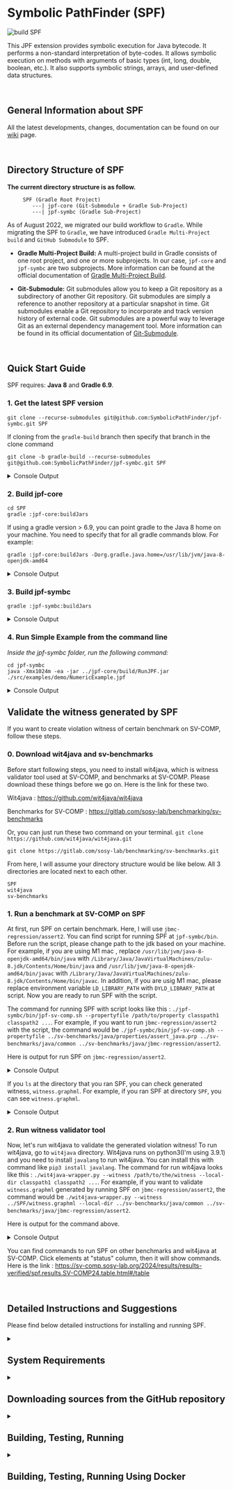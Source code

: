 # Symbolic PathFinder (SPF)
![build SPF](https://github.com/gaurangkudale/SPF/actions/workflows/main.yml/badge.svg)

This JPF extension provides symbolic execution for Java bytecode. It performs a non-standard interpretation of byte-codes. It allows symbolic execution on methods with arguments of basic types (int, long, double, boolean, etc.). It also supports symbolic strings, arrays, and user-defined data structures.

<br>

## General Information about SPF
All the latest developments, changes, documentation can be found on our
[wiki](https://github.com/SymbolicPathFinder/jpf-symbc/wiki) page.

<br>

## Directory Structure of SPF
**The current directory structure is as follow.**

```{bash}
     SPF (Gradle Root Project)
        ---| jpf-core (Git-Submodule + Gradle Sub-Project)
        ---| jpf-symbc (Gradle Sub-Project)
```

As of August 2022, we migrated our build workflow to `Gradle`. While migrating the SPF to `Gradle`, we have introduced `Gradle Multi-Project build` and `GitHub Submodule` to SPF.

* **Gradle Multi-Project Build:** A multi-project build in Gradle consists of one root project, and one or more subprojects. In our case, `jpf-core` and `jpf-symbc` are two subprojects. More information can be found at the official documentation of [Gradle Multi-Project Build](https://docs.gradle.org/current/userguide/multi_project_builds.html).
 
* **Git-Submodule:** Git submodules allow you to keep a Git repository as a subdirectory of another Git repository. Git submodules are simply a reference to another repository at a particular snapshot in time. Git submodules enable a Git repository  to incorporate and track version history of external code. Git submodules are a powerful way to leverage Git as an external dependency management tool. More information can be found in its official documentation of [Git-Submodule](https://git-scm.com/docs/git-submodule).
 
<br>

## Quick Start Guide

SPF requires: **Java 8** and **Gradle 6.9**.

### 1. Get the latest SPF version
```{bash}
git clone --recurse-submodules git@github.com:SymbolicPathFinder/jpf-symbc.git SPF
```

If cloning from the `gradle-build` branch then specify that branch in the clone command
```{bash}
git clone -b gradle-build --recurse-submodules git@github.com:SymbolicPathFinder/jpf-symbc.git SPF
```

<details>
<summary>Console Output</summary>

```
yannic@Yannics-MacBook-Pro Desktop % git clone --recurse-submodules git@github.com:SymbolicPathFinder/jpf-symbc.git
Cloning into 'SPF'...
remote: Enumerating objects: 2438, done.
remote: Counting objects: 100% (611/611), done.
remote: Compressing objects: 100% (217/217), done.
remote: Total 2438 (delta 320), reused 585 (delta 306), pack-reused 1827
Receiving objects: 100% (2438/2438), 67.00 MiB | 2.89 MiB/s, done.
Resolving deltas: 100% (1257/1257), done.
Updating files: 100% (1042/1042), done.
Submodule 'jpf-core' (https://github.com/javapathfinder/jpf-core) registered for path 'jpf-core'
Cloning into '/Users/yannic/Desktop/SPF/jpf-core'...
remote: Enumerating objects: 3892, done.
remote: Counting objects: 100% (357/357), done.
remote: Compressing objects: 100% (208/208), done.
remote: Total 3892 (delta 114), reused 260 (delta 68), pack-reused 3535
Receiving objects: 100% (3892/3892), 2.27 MiB | 2.54 MiB/s, done.
Resolving deltas: 100% (1874/1874), done.
Submodule path 'jpf-core': checked out '45a4450cd0bd1193df5419f7c9d9b89807d00db6'
```
</details>

### 2. Build jpf-core
```{bash}
cd SPF
gradle :jpf-core:buildJars
```
If using a gradle version > 6.9, you can point gradle to the Java 8 home on your machine. You need to specify that for all gradle commands blow. For example:

```{bash}
gradle :jpf-core:buildJars -Dorg.gradle.java.home=/usr/lib/jvm/java-8-openjdk-amd64
```
<details>
<summary>Console Output</summary>

```{bash}
yannic@Yannics-MacBook-Pro SPF % gradle :jpf-core:buildJars
jpf-core
jpf-symbc

> Task :jpf-core:compileJava
/Users/yannic/Desktop/SPF/jpf-core/src/main/gov/nasa/jpf/vm/HashedAllocationContext.java:21: warning: sun.misc.SharedSecrets is internal proprietary API and may be removed in a future release
import sun.misc.SharedSecrets;
               ^
/Users/yannic/Desktop/SPF/jpf-core/src/main/gov/nasa/jpf/vm/HashedAllocationContext.java:22: warning: sun.misc.JavaLangAccess is internal proprietary API and may be removed in a future release
import sun.misc.JavaLangAccess;
               ^
/Users/yannic/Desktop/SPF/jpf-core/src/main/gov/nasa/jpf/vm/HashedAllocationContext.java:85: warning: sun.misc.JavaLangAccess is internal proprietary API and may be removed in a future release
   static final JavaLangAccess JLA = SharedSecrets.getJavaLangAccess();
                ^
/Users/yannic/Desktop/SPF/jpf-core/src/main/gov/nasa/jpf/vm/HashedAllocationContext.java:85: warning: sun.misc.SharedSecrets is internal proprietary API and may be removed in a future release
   static final JavaLangAccess JLA = SharedSecrets.getJavaLangAccess();
                                     ^
Note: /Users/yannic/Desktop/SPF/jpf-core/src/main/gov/nasa/jpf/vm/choice/PermutationCG.java uses or overrides a deprecated API.
Note: Recompile with -Xlint:deprecation for details.
Note: Some input files use unchecked or unsafe operations.
Note: Recompile with -Xlint:unchecked for details.
4 warnings

> Task :jpf-core:compileClassesJava
/Users/yannic/Desktop/SPF/jpf-core/src/classes/java/lang/ClassLoader.java:29: warning: sun.misc.CompoundEnumeration is internal proprietary API and may be removed in a future release
import sun.misc.CompoundEnumeration;
               ^
/Users/yannic/Desktop/SPF/jpf-core/src/classes/java/lang/ClassLoader.java:114: warning: sun.misc.CompoundEnumeration is internal proprietary API and may be removed in a future release
    return new CompoundEnumeration<URL>(resEnum);
               ^
/Users/yannic/Desktop/SPF/jpf-core/src/classes/sun/misc/JavaNetAccess.java:32: warning: sun.misc.URLClassPath is internal proprietary API and may be removed in a future release
    URLClassPath getURLClassPath (URLClassLoader ucl);
    ^
/Users/yannic/Desktop/SPF/jpf-core/src/classes/sun/misc/SharedSecrets.java:52: warning: sun.misc.JavaUtilJarAccess is internal proprietary API and may be removed in a future release
  private static JavaUtilJarAccess javaUtilJarAccess;
                 ^
/Users/yannic/Desktop/SPF/jpf-core/src/classes/sun/misc/SharedSecrets.java:60: warning: sun.misc.JavaOISAccess is internal proprietary API and may be removed in a future release
  private static JavaOISAccess javaOISAccess;
                 ^
/Users/yannic/Desktop/SPF/jpf-core/src/classes/sun/misc/SharedSecrets.java:61: warning: sun.misc.JavaObjectInputStreamAccess is internal proprietary API and may be removed in a future release
  private static JavaObjectInputStreamAccess javaObjectInputStreamAccess;
                 ^
/Users/yannic/Desktop/SPF/jpf-core/src/classes/sun/misc/SharedSecrets.java:82: warning: sun.misc.JavaUtilJarAccess is internal proprietary API and may be removed in a future release
  public static JavaUtilJarAccess javaUtilJarAccess() {
                ^
/Users/yannic/Desktop/SPF/jpf-core/src/classes/sun/misc/SharedSecrets.java:88: warning: sun.misc.JavaUtilJarAccess is internal proprietary API and may be removed in a future release
  public static void setJavaUtilJarAccess(JavaUtilJarAccess access) {
                                          ^
/Users/yannic/Desktop/SPF/jpf-core/src/classes/sun/misc/SharedSecrets.java:142: warning: sun.misc.JavaObjectInputStreamAccess is internal proprietary API and may be removed in a future release
  public static JavaObjectInputStreamAccess getJavaObjectInputStreamAccess() {
                ^
/Users/yannic/Desktop/SPF/jpf-core/src/classes/sun/misc/SharedSecrets.java:151: warning: sun.misc.JavaObjectInputStreamAccess is internal proprietary API and may be removed in a future release
  public static void setJavaObjectInputStreamAccess(JavaObjectInputStreamAccess access) {
                                                    ^
/Users/yannic/Desktop/SPF/jpf-core/src/classes/sun/misc/SharedSecrets.java:162: warning: sun.misc.JavaOISAccess is internal proprietary API and may be removed in a future release
  public static void setJavaOISAccess(JavaOISAccess access) {
                                      ^
/Users/yannic/Desktop/SPF/jpf-core/src/classes/sun/misc/SharedSecrets.java:166: warning: sun.misc.JavaOISAccess is internal proprietary API and may be removed in a future release
  public static JavaOISAccess getJavaOISAccess() {
                ^
/Users/yannic/Desktop/SPF/jpf-core/src/classes/sun/misc/SharedSecrets.java:175: warning: sun.misc.JavaObjectInputStreamReadString is internal proprietary API and may be removed in a future release
  public void setJavaObjectInputStreamReadString(sun.misc.JavaObjectInputStreamReadString ignored) {
                                                         ^
/Users/yannic/Desktop/SPF/jpf-core/src/classes/java/lang/System.java:64: warning: sun.misc.VM is internal proprietary API and may be removed in a future release
    sun.misc.VM.saveAndRemoveProperties(properties);
            ^
14 warnings

> Task :jpf-core:compilePeersJava
/Users/yannic/Desktop/SPF/jpf-core/src/peers/gov/nasa/jpf/vm/JPF_java_util_Random.java:32: warning: sun.misc.Unsafe is internal proprietary API and may be removed in a future release
import sun.misc.Unsafe;
               ^
/Users/yannic/Desktop/SPF/jpf-core/src/peers/gov/nasa/jpf/vm/JPF_java_util_Random.java:93: warning: sun.misc.Unsafe is internal proprietary API and may be removed in a future release
  private static Unsafe unsafe;
                 ^
/Users/yannic/Desktop/SPF/jpf-core/src/peers/gov/nasa/jpf/vm/JPF_java_util_Random.java:99: warning: sun.misc.Unsafe is internal proprietary API and may be removed in a future release
      Field singletonField = Unsafe.class.getDeclaredField("theUnsafe");
                             ^
/Users/yannic/Desktop/SPF/jpf-core/src/peers/gov/nasa/jpf/vm/JPF_java_util_Random.java:101: warning: sun.misc.Unsafe is internal proprietary API and may be removed in a future release
      unsafe = (Unsafe)singletonField.get(null);
                ^
4 warnings

> Task :jpf-core:compileTestJava
/Users/yannic/Desktop/SPF/jpf-core/src/tests/gov/nasa/jpf/test/vm/reflection/ReflectionTest.java:34: warning: sun.reflect.Reflection is internal proprietary API and may be removed in a future release
      Class<?> callerCls = sun.reflect.Reflection.getCallerClass(0); // that would be getCallerClass()
                                      ^
/Users/yannic/Desktop/SPF/jpf-core/src/tests/gov/nasa/jpf/test/vm/reflection/ReflectionTest.java:38: warning: sun.reflect.Reflection is internal proprietary API and may be removed in a future release
      callerCls = sun.reflect.Reflection.getCallerClass(1); // foo()
                             ^
/Users/yannic/Desktop/SPF/jpf-core/src/tests/gov/nasa/jpf/test/vm/reflection/ReflectionTest.java:42: warning: sun.reflect.Reflection is internal proprietary API and may be removed in a future release
      callerCls = sun.reflect.Reflection.getCallerClass(2); // bar()
                             ^
/Users/yannic/Desktop/SPF/jpf-core/src/tests/gov/nasa/jpf/test/vm/reflection/ReflectionTest.java:46: warning: sun.reflect.Reflection is internal proprietary API and may be removed in a future release
      callerCls = sun.reflect.Reflection.getCallerClass(3); // callIt()
                             ^
Note: /Users/yannic/Desktop/SPF/jpf-core/src/tests/gov/nasa/jpf/test/vm/reflection/ReflectionTest.java uses or overrides a deprecated API.
Note: Recompile with -Xlint:deprecation for details.
Note: Some input files use unchecked or unsafe operations.
Note: Recompile with -Xlint:unchecked for details.
4 warnings

Deprecated Gradle features were used in this build, making it incompatible with Gradle 7.0.
Use '--warning-mode all' to show the individual deprecation warnings.
See https://docs.gradle.org/6.9.2/userguide/command_line_interface.html#sec:command_line_warnings

BUILD SUCCESSFUL in 6s
15 actionable tasks: 15 executed
```
</details>

### 3. Build jpf-symbc
```{bash}
gradle :jpf-symbc:buildJars
```
<details>
<summary>Console Output</summary>

```
yannic@Yannics-MacBook-Pro SPF % gradle :jpf-symbc:buildJars
jpf-core
jpf-symbc

> Task :jpf-symbc:compileJava
Note: Some input files use unchecked or unsafe operations.
Note: Recompile with -Xlint:unchecked for details.

> Task :jpf-symbc:compileExamplesJava
Note: Some input files use unchecked or unsafe operations.
Note: Recompile with -Xlint:unchecked for details.

Deprecated Gradle features were used in this build, making it incompatible with Gradle 7.0.
Use '--warning-mode all' to show the individual deprecation warnings.
See https://docs.gradle.org/6.9.2/userguide/command_line_interface.html#sec:command_line_warnings

BUILD SUCCESSFUL in 7s
12 actionable tasks: 12 executed
```
</details>

### 4. Run Simple Example from the command line
*Inside the jpf-symbc folder, run the following command:*

```{bash}
cd jpf-symbc
java -Xmx1024m -ea -jar ../jpf-core/build/RunJPF.jar ./src/examples/demo/NumericExample.jpf
```

<details>
<summary>Console Output</summary>

```
yannic@Yannics-MacBook-Pro jpf-symbc % java -Xmx1024m -ea -jar ../jpf-core/build/RunJPF.jar ./src/examples/demo/NumericExample.jpf
symbolic.min_int=-2147483648
symbolic.min_long=-9223372036854775808
symbolic.min_short=-32768
symbolic.min_byte=-128
symbolic.min_char=0
symbolic.max_int=2147483647
symbolic.max_long=9223372036854775807
symbolic.max_short=32767
symbolic.max_byte=127
symbolic.max_char=65535
symbolic.min_double=4.9E-324
symbolic.max_double=1.7976931348623157E308
JavaPathfinder core system v8.0 (rev c25d564ee76089e11adaa171137b2d7a2905e943) - (C) 2005-2014 United States Government. All rights reserved.


====================================================== system under test
demo.NumericExample.main()

====================================================== search started: 26/11/22 12:28 PM
Property Violated: PC is constraint # = 1
((a_1_SYMINT[-2147483648] + b_2_SYMINT[-2147483646]) - CONST_2) == CONST_0
Property Violated: result is  "java.lang.ArithmeticException: div by 0..."
****************************

====================================================== error 1
gov.nasa.jpf.vm.NoUncaughtExceptionsProperty
java.lang.ArithmeticException: div by 0
	at demo.NumericExample.test(NumericExample.java:26)
	at demo.NumericExample.main(NumericExample.java:34)


====================================================== snapshot #1
thread java.lang.Thread:{id:0,name:main,status:RUNNING,priority:5,isDaemon:false,lockCount:0,suspendCount:0}
  call stack:
	at demo.NumericExample.test(NumericExample.java:26)
	at demo.NumericExample.main(NumericExample.java:34)


====================================================== Method Summaries
Inputs: a_1_SYMINT,b_2_SYMINT

demo.NumericExample.test(-2147483648,-2147483646)  --> "java.lang.ArithmeticException: div by 0..."

====================================================== Method Summaries (HTML)
<h1>Test Cases Generated by Symbolic JavaPath Finder for demo.NumericExample.test (Path Coverage) </h1>
<table border=1>
<tr><td>a_1_SYMINT</td><td>b_2_SYMINT</td><td>RETURN</td></tr>
<tr><td>-2147483648</td><td>-2147483646</td><td>"java.lang.ArithmeticException: div by 0..."</td></tr>
</table>

====================================================== results
error #1: gov.nasa.jpf.vm.NoUncaughtExceptionsProperty "java.lang.ArithmeticException: div by 0  at demo.N..."

====================================================== statistics
elapsed time:       00:00:00
states:             new=3,visited=0,backtracked=3,end=0
search:             maxDepth=2,constraints=0
choice generators:  thread=1 (signal=0,lock=1,sharedRef=0,threadApi=0,reschedule=0), data=1
heap:               new=466,released=4,maxLive=0,gcCycles=1
instructions:       6308
max memory:         245MB
loaded code:        classes=85,methods=1648

====================================================== search finished: 26/11/22 12:28 PM
```
</details>


## Validate the witness generated by SPF



If you want to create violation witness of certain benchmark on SV-COMP, follow these steps.

### 0. Download wit4java and sv-benchmarks

Before start following steps, you need to install wit4java, which is witness validator tool used at SV-COMP, and benchmarks at SV-COMP. Please download these things before we go on. Here is the link for these two.

Wit4java : https://github.com/wit4java/wit4java

Benchmarks for SV-COMP : https://gitlab.com/sosy-lab/benchmarking/sv-benchmarks

Or, you can just run these two command on your terminal.
`git clone https://github.com/wit4java/wit4java.git`

`git clone https://gitlab.com/sosy-lab/benchmarking/sv-benchmarks.git`

From here, I will assume your directory structure would be like below. All 3 directories are located next to each other.

```{bash}
SPF
wit4java
sv-benchmarks
```

### 1. Run a benchmark at SV-COMP on SPF

At first, run SPF on certain benchmark. Here, I will use `jbmc-regression/assert2`. You can find script for running SPF at `jpf-symbc/bin`. Before run the script, please change path to the jdk based on your machine. For example, if you are using M1 mac , replace `/usr/lib/jvm/java-8-openjdk-amd64/bin/java` with `/Library/Java/JavaVirtualMachines/zulu-8.jdk/Contents/Home/bin/java` and `/usr/lib/jvm/java-8-openjdk-amd64/bin/javac` with `/Library/Java/JavaVirtualMachines/zulu-8.jdk/Contents/Home/bin/javac`. In addition, if you are usig M1 mac, please replace environment variable `LD_LIBRARY_PATH` with `DYLD_LIBRARY_PATH` at script. Now you are ready to run SPF with the script. 


The command for running SPF with script looks like this : `./jpf-symbc/bin/jpf-sv-comp.sh --propertyfile /path/to/property classpath1 classpath2 ...`. For example, if you want to run `jbmc-regression/assert2` with the script, the command would be `./jpf-symbc/bin/jpf-sv-comp.sh --propertyfile ../sv-benchmarks/java/properties/assert_java.prp ../sv-benchmarks/java/common ../sv-benchmarks/java/jbmc-regression/assert2`.

Here is output for run SPF on `jbmc-regression/assert2`.

<details>
<summary>Console Output</summary>

```
symbolic.min_int=-2147483648
symbolic.min_long=-9223372036854775808
symbolic.min_short=-32768
symbolic.min_byte=-128
symbolic.min_char=0
symbolic.max_int=2147483647
symbolic.max_long=9223372036854775807
symbolic.max_short=32767
symbolic.max_byte=127
symbolic.max_char=65535
symbolic.min_double=4.9E-324
symbolic.max_double=1.7976931348623157E308
JavaPathfinder core system v8.0 (rev 376c2cd72dcd6400b081e8526e38a97859295719) - (C) 2005-2014 United States Government. All rights reserved.


====================================================== system under test
Main.main()

====================================================== search started: 24. 9. 7 오전 12:51
Property Violated: PC is constraint # = 2
int0[1000] <= CONST_1000 &&
int0[1000] >= CONST_1000
Property Violated: result is  "java.lang.AssertionError: i is greater 1000..."
****************************

====================================================== error 1
gov.nasa.jpf.vm.NoUncaughtExceptionsProperty
java.lang.AssertionError: i is greater 1000
	at Main.main(Main.java:23)


====================================================== snapshot #1
thread java.lang.Thread:{id:0,name:main,status:RUNNING,priority:5,isDaemon:false,lockCount:0,suspendCount:0}
  call stack:
	at Main.main(Main.java:23)


====================================================== Method Summaries
Inputs:

()  --> "java.lang.AssertionError: i is greater 1000..."

====================================================== Method Summaries (HTML)
<h1>Test Cases Generated by Symbolic JavaPath Finder for  (Path Coverage) </h1>
<table border=1>
<tr><td>RETURN</td></tr>
<tr><td>"java.lang.AssertionError: i is greater 1000..."</td></tr>
</table>

====================================================== results
error #1: gov.nasa.jpf.vm.NoUncaughtExceptionsProperty "java.lang.AssertionError: i is greater 1000  at Ma..."

====================================================== statistics
elapsed time:       00:00:00
states:             new=3,visited=0,backtracked=0,end=0
search:             maxDepth=3,constraints=0
choice generators:  thread=1 (signal=0,lock=1,sharedRef=0,threadApi=0,reschedule=0), data=2
heap:               new=484,released=8,maxLive=0,gcCycles=1
instructions:       6414
max memory:         245MB
loaded code:        classes=89,methods=1869

====================================================== search finished: 24. 9. 7 오전 12:51
UNSAFE
```
</details>

If you `ls` at the directory that you ran SPF, you can check generated witness, `witness.graphml`. For example, if you ran SPF at directory `SPF`, you can see `witness.graphml`.

<details>
<summary>Console Output</summary>

```
(base) ➜  SPF git:(sv-comp) ✗ ls
README.md        build.properties gradlew          jpf-core         jpf-symbc        site.properties
build.gradle     gradle           gradlew.bat      jpf-sv-comp.sh   settings.gradle  witness.graphml
```
</details>


### 2. Run witness validator tool


Now, let's run wit4java to validate the generated violation witness! To run wit4java, go to `wit4java` directory. Wit4java runs on python3(I'm using 3.9.1) and you need to install `javalang` to run wit4java. You can install this with command like `pip3 install javalang`. The command for run wit4java looks like this : `./wit4java-wrapper.py --witness /path/to/the/witness --local-dir classpath1 classpath2 ...`. For example, if you want to validate `witness.graphml` generated by running SPF on `jbmc-regression/assert2`, the command would be `./wit4java-wrapper.py --witness ../SPF/witness.graphml --local-dir ../sv-benchmarks/java/common ../sv-benchmarks/java/jbmc-regression/assert2`.

Here is output for the command above.

<details>
<summary>Console Output</summary>

```
./bin/wit4java --local-dir ../sv-benchmarks/java/jbmc-regression/assert2 --packages ../sv-benchmarks/java/common --witness ../SPF/witness.graphml
wit4java version: 3.0
witness:  ../SPF/witness.graphml
wit4java: Witness Correct
```
</details>

You can find commands to run SPF on other benchmarks and wit4java at SV-COMP. Click elements at "status" column, then it will show commands. Here is the link : https://sv-comp.sosy-lab.org/2024/results/results-verified/spf.results.SV-COMP24.table.html#/table

<!-- ### 6. Use SPF inside Eclipse
TODO -->

<br>

## Detailed Instructions and Suggestions
 
Please find below detailed instructions for installing and running SPF.
 
<details>
<summary><h2>System Requirements</h2></summary>
SPF is a pure Java Application and the minimal version is Java SE 8. We generally advise using the latest stable Java version 8 that is available for your platform.
You can determine your Java version by executing the following statement in the command line.

~~~~~~~~ {.bash}
> java -version
openjdk version "1.8.0_312"
OpenJDK Runtime Environment (Temurin)(build 1.8.0_312-b07)
OpenJDK 64-Bit Server VM (Temurin)(build 25.312-b07, mixed mode)
...
~~~~~~~~

### Java specifics for Windows
Make sure you have the JDK installed, otherwise there is no javac compiler available.
In order to build JPF from a Windows Command Prompt, you have to set the `JAVA_HOME` environment variable. 

### Java specifics for macOS
To switch to Java 8 on macOS, we recommend the following blog post: [https://medium.com/@devkosal/switching-java-jdk-versions-on-macos-80bc868e686a](https://medium.com/@devkosal/switching-java-jdk-versions-on-macos-80bc868e686a).

### Gradle (Build Automation Tool)

Make sure that you use [Gradle version 6.9](https://gradle.org/next-steps/?version=6.9&format=bin)! If you want to build the SPF source repositories, you need to install the Gradle. Please follow the [step by step installation guide for Gradle](https://docs.gradle.org/6.9/userguide/installation.html).

You can check your Gradle version by executing the following command in the command line:

```{bash}
> gradle -version
------------------------------------------------------------
Gradle 6.9.2
------------------------------------------------------------

Build time:   2021-12-21 20:18:38 UTC
Revision:     5d94aa68c0fdbe443838bb977080e3b9f273e889

Kotlin:       1.4.20
Groovy:       2.5.12
Ant:          Apache Ant(TM) version 1.10.9 compiled on September 27 2020
JVM:          1.8.0_312 (Temurin 25.312-b07)
OS:           Mac OS X 10.16 x86_64
```

If you are new to Gradle, check the [official website](https://docs.gradle.org/6.9/userguide/userguide.html) to learn the basics.
Note that all major IDEs (e.g., Netbeans, Eclipse, IntelliJ) come with Gradle support by default.
</details>

<details>
<summary><h2>Downloading sources from the GitHub repository</h2></summary>

SPF sources are kept in its main repository [https://github.com/SymbolicPathFinder/jpf-symbc](https://github.com/SymbolicPathFinder/jpf-symbc) within the [Symbolic PathFinder](https://github.com/SymbolicPathFinder) organization. There are two stable branches in our repository:

1. `ant-build`: It provides Java 8 support using the [Ant Build system](https://ant.apache.org).
2. `master`: Contains the latest stable version of our repository. In this version of SPF, we have introduced jpf-core as a git-submodule.

If you want to keep using Ant, consider using the `ant-build` branch. The branch `master` uses Gradle. To check out the SPF, it is recommended to fork the repository. Contributions are welcome, and we invite you to explore our [Java Pathfinder Google Group](https://groups.google.com/g/java-pathfinder). We also encourage you to check the following GitHub guides to familiarize yourself with the GitHub development workflow:

1. [Fork a Repo](https://help.github.com/articles/fork-a-repo/)
2. [About Pull Requests](https://help.github.com/articles/about-pull-requests/)

The following command shows you how to clone the repoistory along with the expected output:

```{bash}
git clone --recurse-submodules git@github.com:SymbolicPathFinder/jpf-symbc.git
```
<details>
<summary>Console Output</summary>

```
yannic@Yannics-MacBook-Pro Desktop % git clone --recurse-submodules git@github.com:SymbolicPathFinder/jpf-symbc.git
Cloning into 'SPF'...
remote: Enumerating objects: 2438, done.
remote: Counting objects: 100% (611/611), done.
remote: Compressing objects: 100% (217/217), done.
remote: Total 2438 (delta 320), reused 585 (delta 306), pack-reused 1827
Receiving objects: 100% (2438/2438), 67.00 MiB | 2.89 MiB/s, done.
Resolving deltas: 100% (1257/1257), done.
Updating files: 100% (1042/1042), done.
Submodule 'jpf-core' (https://github.com/javapathfinder/jpf-core) registered for path 'jpf-core'
Cloning into '/Users/yannic/Desktop/SPF/jpf-core'...
remote: Enumerating objects: 3892, done.
remote: Counting objects: 100% (357/357), done.
remote: Compressing objects: 100% (208/208), done.
remote: Total 3892 (delta 114), reused 260 (delta 68), pack-reused 3535
Receiving objects: 100% (3892/3892), 2.27 MiB | 2.54 MiB/s, done.
Resolving deltas: 100% (1874/1874), done.
Submodule path 'jpf-core': checked out '45a4450cd0bd1193df5419f7c9d9b89807d00db6'
```
</details>
</details>

<details>
<summary><h2>Building, Testing, Running</h2></summary>

### Building SPF using the Command Line

Requirements: **Java 8** and **Gradle 6.9**.

**Note:** 

* On Ubuntu, the `command apt-get install gradle` seems to install an older version of gradle (version 2.x) which is incompatible with the project and causes unzipping errors. Hence, it is recommended to visit the [Official Gradle installation guide](https://docs.gradle.org/6.9/userguide/installation.html) for installing the 6.9 version of gradle.

* Instead of using the `gradle` command, you may want to use the gradle wrapper `gradlew` instead. The SPF repository includes a Gradle wrapper that requires nothing except Java to execute. It ensures that all JPF developers and environments use the same builder to avoid any kind of configuration issue.

### Step 1: Build jpf-core

```{bash}
cd SPF
gradle :jpf-core:buildJars
```
<details>
<summary>Console Output</summary>

```{bash}
yannic@Yannics-MacBook-Pro SPF % gradle :jpf-core:buildJars
jpf-core
jpf-symbc

> Task :jpf-core:compileJava
/Users/yannic/Desktop/SPF/jpf-core/src/main/gov/nasa/jpf/vm/HashedAllocationContext.java:21: warning: sun.misc.SharedSecrets is internal proprietary API and may be removed in a future release
import sun.misc.SharedSecrets;
               ^
/Users/yannic/Desktop/SPF/jpf-core/src/main/gov/nasa/jpf/vm/HashedAllocationContext.java:22: warning: sun.misc.JavaLangAccess is internal proprietary API and may be removed in a future release
import sun.misc.JavaLangAccess;
               ^
/Users/yannic/Desktop/SPF/jpf-core/src/main/gov/nasa/jpf/vm/HashedAllocationContext.java:85: warning: sun.misc.JavaLangAccess is internal proprietary API and may be removed in a future release
   static final JavaLangAccess JLA = SharedSecrets.getJavaLangAccess();
                ^
/Users/yannic/Desktop/SPF/jpf-core/src/main/gov/nasa/jpf/vm/HashedAllocationContext.java:85: warning: sun.misc.SharedSecrets is internal proprietary API and may be removed in a future release
   static final JavaLangAccess JLA = SharedSecrets.getJavaLangAccess();
                                     ^
Note: /Users/yannic/Desktop/SPF/jpf-core/src/main/gov/nasa/jpf/vm/choice/PermutationCG.java uses or overrides a deprecated API.
Note: Recompile with -Xlint:deprecation for details.
Note: Some input files use unchecked or unsafe operations.
Note: Recompile with -Xlint:unchecked for details.
4 warnings

> Task :jpf-core:compileClassesJava
/Users/yannic/Desktop/SPF/jpf-core/src/classes/java/lang/ClassLoader.java:29: warning: sun.misc.CompoundEnumeration is internal proprietary API and may be removed in a future release
import sun.misc.CompoundEnumeration;
               ^
/Users/yannic/Desktop/SPF/jpf-core/src/classes/java/lang/ClassLoader.java:114: warning: sun.misc.CompoundEnumeration is internal proprietary API and may be removed in a future release
    return new CompoundEnumeration<URL>(resEnum);
               ^
/Users/yannic/Desktop/SPF/jpf-core/src/classes/sun/misc/JavaNetAccess.java:32: warning: sun.misc.URLClassPath is internal proprietary API and may be removed in a future release
    URLClassPath getURLClassPath (URLClassLoader ucl);
    ^
/Users/yannic/Desktop/SPF/jpf-core/src/classes/sun/misc/SharedSecrets.java:52: warning: sun.misc.JavaUtilJarAccess is internal proprietary API and may be removed in a future release
  private static JavaUtilJarAccess javaUtilJarAccess;
                 ^
/Users/yannic/Desktop/SPF/jpf-core/src/classes/sun/misc/SharedSecrets.java:60: warning: sun.misc.JavaOISAccess is internal proprietary API and may be removed in a future release
  private static JavaOISAccess javaOISAccess;
                 ^
/Users/yannic/Desktop/SPF/jpf-core/src/classes/sun/misc/SharedSecrets.java:61: warning: sun.misc.JavaObjectInputStreamAccess is internal proprietary API and may be removed in a future release
  private static JavaObjectInputStreamAccess javaObjectInputStreamAccess;
                 ^
/Users/yannic/Desktop/SPF/jpf-core/src/classes/sun/misc/SharedSecrets.java:82: warning: sun.misc.JavaUtilJarAccess is internal proprietary API and may be removed in a future release
  public static JavaUtilJarAccess javaUtilJarAccess() {
                ^
/Users/yannic/Desktop/SPF/jpf-core/src/classes/sun/misc/SharedSecrets.java:88: warning: sun.misc.JavaUtilJarAccess is internal proprietary API and may be removed in a future release
  public static void setJavaUtilJarAccess(JavaUtilJarAccess access) {
                                          ^
/Users/yannic/Desktop/SPF/jpf-core/src/classes/sun/misc/SharedSecrets.java:142: warning: sun.misc.JavaObjectInputStreamAccess is internal proprietary API and may be removed in a future release
  public static JavaObjectInputStreamAccess getJavaObjectInputStreamAccess() {
                ^
/Users/yannic/Desktop/SPF/jpf-core/src/classes/sun/misc/SharedSecrets.java:151: warning: sun.misc.JavaObjectInputStreamAccess is internal proprietary API and may be removed in a future release
  public static void setJavaObjectInputStreamAccess(JavaObjectInputStreamAccess access) {
                                                    ^
/Users/yannic/Desktop/SPF/jpf-core/src/classes/sun/misc/SharedSecrets.java:162: warning: sun.misc.JavaOISAccess is internal proprietary API and may be removed in a future release
  public static void setJavaOISAccess(JavaOISAccess access) {
                                      ^
/Users/yannic/Desktop/SPF/jpf-core/src/classes/sun/misc/SharedSecrets.java:166: warning: sun.misc.JavaOISAccess is internal proprietary API and may be removed in a future release
  public static JavaOISAccess getJavaOISAccess() {
                ^
/Users/yannic/Desktop/SPF/jpf-core/src/classes/sun/misc/SharedSecrets.java:175: warning: sun.misc.JavaObjectInputStreamReadString is internal proprietary API and may be removed in a future release
  public void setJavaObjectInputStreamReadString(sun.misc.JavaObjectInputStreamReadString ignored) {
                                                         ^
/Users/yannic/Desktop/SPF/jpf-core/src/classes/java/lang/System.java:64: warning: sun.misc.VM is internal proprietary API and may be removed in a future release
    sun.misc.VM.saveAndRemoveProperties(properties);
            ^
14 warnings

> Task :jpf-core:compilePeersJava
/Users/yannic/Desktop/SPF/jpf-core/src/peers/gov/nasa/jpf/vm/JPF_java_util_Random.java:32: warning: sun.misc.Unsafe is internal proprietary API and may be removed in a future release
import sun.misc.Unsafe;
               ^
/Users/yannic/Desktop/SPF/jpf-core/src/peers/gov/nasa/jpf/vm/JPF_java_util_Random.java:93: warning: sun.misc.Unsafe is internal proprietary API and may be removed in a future release
  private static Unsafe unsafe;
                 ^
/Users/yannic/Desktop/SPF/jpf-core/src/peers/gov/nasa/jpf/vm/JPF_java_util_Random.java:99: warning: sun.misc.Unsafe is internal proprietary API and may be removed in a future release
      Field singletonField = Unsafe.class.getDeclaredField("theUnsafe");
                             ^
/Users/yannic/Desktop/SPF/jpf-core/src/peers/gov/nasa/jpf/vm/JPF_java_util_Random.java:101: warning: sun.misc.Unsafe is internal proprietary API and may be removed in a future release
      unsafe = (Unsafe)singletonField.get(null);
                ^
4 warnings

> Task :jpf-core:compileTestJava
/Users/yannic/Desktop/SPF/jpf-core/src/tests/gov/nasa/jpf/test/vm/reflection/ReflectionTest.java:34: warning: sun.reflect.Reflection is internal proprietary API and may be removed in a future release
      Class<?> callerCls = sun.reflect.Reflection.getCallerClass(0); // that would be getCallerClass()
                                      ^
/Users/yannic/Desktop/SPF/jpf-core/src/tests/gov/nasa/jpf/test/vm/reflection/ReflectionTest.java:38: warning: sun.reflect.Reflection is internal proprietary API and may be removed in a future release
      callerCls = sun.reflect.Reflection.getCallerClass(1); // foo()
                             ^
/Users/yannic/Desktop/SPF/jpf-core/src/tests/gov/nasa/jpf/test/vm/reflection/ReflectionTest.java:42: warning: sun.reflect.Reflection is internal proprietary API and may be removed in a future release
      callerCls = sun.reflect.Reflection.getCallerClass(2); // bar()
                             ^
/Users/yannic/Desktop/SPF/jpf-core/src/tests/gov/nasa/jpf/test/vm/reflection/ReflectionTest.java:46: warning: sun.reflect.Reflection is internal proprietary API and may be removed in a future release
      callerCls = sun.reflect.Reflection.getCallerClass(3); // callIt()
                             ^
Note: /Users/yannic/Desktop/SPF/jpf-core/src/tests/gov/nasa/jpf/test/vm/reflection/ReflectionTest.java uses or overrides a deprecated API.
Note: Recompile with -Xlint:deprecation for details.
Note: Some input files use unchecked or unsafe operations.
Note: Recompile with -Xlint:unchecked for details.
4 warnings

Deprecated Gradle features were used in this build, making it incompatible with Gradle 7.0.
Use '--warning-mode all' to show the individual deprecation warnings.
See https://docs.gradle.org/6.9.2/userguide/command_line_interface.html#sec:command_line_warnings

BUILD SUCCESSFUL in 6s
15 actionable tasks: 15 executed
```
</details>

### Step 2: Build jpf-symbc

```{bash}
gradle :jpf-symbc:buildJars
```
<details>
<summary>Console Output</summary>

```
yannic@Yannics-MacBook-Pro SPF % gradle :jpf-symbc:buildJars
jpf-core
jpf-symbc

> Task :jpf-symbc:compileJava
Note: Some input files use unchecked or unsafe operations.
Note: Recompile with -Xlint:unchecked for details.

> Task :jpf-symbc:compileExamplesJava
Note: Some input files use unchecked or unsafe operations.
Note: Recompile with -Xlint:unchecked for details.

Deprecated Gradle features were used in this build, making it incompatible with Gradle 7.0.
Use '--warning-mode all' to show the individual deprecation warnings.
See https://docs.gradle.org/6.9.2/userguide/command_line_interface.html#sec:command_line_warnings

BUILD SUCCESSFUL in 7s
12 actionable tasks: 12 executed
```
</details>


<!--
```{bash}
> cd SPF
> ./gradlew :jpf-core:buildJars
     jpf-core
     jpf-symbc

     Deprecated Gradle features were used in this build, making it incompatible with Gradle 7.0.
     Use '--warning-mode all' to show the individual deprecation warnings.
     See https://docs.gradle.org/6.9/userguide/command_line_interface.html#sec:command_line_warnings

     BUILD SUCCESSFUL in 2s
     15 actionable tasks: 2 executed, 13 up-to-date

> ./gradlew :jpf-symbc:buildJars
     jpf-core
     jpf-symbc

     > Task :jpf-symbc:compileJava
     Note: Some input files use unchecked or unsafe operations.
     Note: Recompile with -Xlint:unchecked for details.

     > Task :jpf-symbc:compileExamplesJava
     Note: Some input files use unchecked or unsafe operations.
     Note: Recompile with -Xlint:unchecked for details.

     Deprecated Gradle features were used in this build, making it incompatible with Gradle 7.0.
     Use '--warning-mode all' to show the individual deprecation warnings.
     See https://docs.gradle.org/6.9/userguide/command_line_interface.html#sec:command_line_warnings

     BUILD SUCCESSFUL in 20s
     12 actionable tasks: 12 executed   
```
-->

In the following, there is a summary of the main build tasks.
If you want to have some help about what other tasks are available, check the command `gradle tasks --all`.

```
SPF Build tasks
---------------
> gradle :jpf-symbc:buildJars - Generates all core JPF jar files.
> gradle :jpf-symbc:compile - Compiles all JPF core sources.

SPF Distribution tasks
----------------------
> gradle :jpf-symbc:dist - Builds binary distribution.
> gradle :jpf-symbc:srcDist - Builds the source distribution.

Verification tasks
------------------
> gradle :jpf-symbc:test - Runs core regression tests.
```

### Step 3: Run SPF Tests
```{bash}
gradle :jpf-symbc:test
```
<details>
<summary>Console Output</summary>

```{bash}
yannic@Yannics-MacBook-Pro SPF % gradle :jpf-symbc:test
jpf-core
jpf-symbc

> Task :jpf-symbc:test

gov.nasa.jpf.symbc.TestSymbolicJPF > testISUB_oneConcrete PASSED

gov.nasa.jpf.symbc.TestSymbolicJPF > testIADD_bothSymbolic PASSED

gov.nasa.jpf.symbc.TestSymbolicJPF > testISUB_bothSymbolic PASSED

gov.nasa.jpf.symbc.TestSymbolicJPF > testIADD_oneConcrete PASSED

gov.nasa.jpf.symbc.TestIntStatic1 > mainTest PASSED

gov.nasa.jpf.symbc.TestTermination > mainTest PASSED

gov.nasa.jpf.symbc.TestFCMPLConditions > mainTest PASSED

gov.nasa.jpf.symbc.TestFloatVirtual1 > mainTest PASSED

gov.nasa.jpf.symbc.TestBooleanSpecial1 > mainTest PASSED

gov.nasa.jpf.symbc.TestDCMPLConditions > mainTest PASSED

gov.nasa.jpf.symbc.TestBooleanVirtual1 > mainTest PASSED

gov.nasa.jpf.symbc.TestFloatSpecial1 > mainTest PASSED

gov.nasa.jpf.symbc.TestInvokeSTATICandVIRTUAL > mainTest PASSED

gov.nasa.jpf.symbc.TestLCMPConditions > mainTest PASSED

gov.nasa.jpf.symbc.TestIntSpecial1 > mainTest PASSED

gov.nasa.jpf.symbc.TestDoubleStatic1 > mainTest PASSED

gov.nasa.jpf.symbc.TestFloatStatic1 > mainTest PASSED

gov.nasa.jpf.symbc.TestIntVirtual1 > mainTest PASSED

gov.nasa.jpf.symbc.TestSymbc > testSymbcDriver PASSED

gov.nasa.jpf.symbc.TestMethodInvocation > mainTest PASSED

gov.nasa.jpf.symbc.TestDoubleSpecial1 > mainTest PASSED

gov.nasa.jpf.symbc.TestBooleanStatic1 > mainTest PASSED

gov.nasa.jpf.symbc.TestDoubleVirtual1 > mainTest PASSED

gov.nasa.jpf.symbc.TestSwitch > mainTest PASSED
Test Execution: SUCCESS
Summary: 24 tests, 24 passed, 0 failed, 0 skipped

Deprecated Gradle features were used in this build, making it incompatible with Gradle 7.0.
Use '--warning-mode all' to show the individual deprecation warnings.
See https://docs.gradle.org/6.9.2/userguide/command_line_interface.html#sec:command_line_warnings

BUILD SUCCESSFUL in 21s
13 actionable tasks: 6 executed, 7 up-to-date
```
</details>

### Step 4: Run Simple Example from the Command Line
*Inside the jpf-symbc folder, run the following command:*

```{bash}
cd jpf-symbc
java -Xmx1024m -ea -jar ../jpf-core/build/RunJPF.jar ./src/examples/demo/NumericExample.jpf
```

<details>
<summary>Console Output</summary>

```
yannic@Yannics-MacBook-Pro jpf-symbc % java -Xmx1024m -ea -jar ../jpf-core/build/RunJPF.jar ./src/examples/demo/NumericExample.jpf
symbolic.min_int=-2147483648
symbolic.min_long=-9223372036854775808
symbolic.min_short=-32768
symbolic.min_byte=-128
symbolic.min_char=0
symbolic.max_int=2147483647
symbolic.max_long=9223372036854775807
symbolic.max_short=32767
symbolic.max_byte=127
symbolic.max_char=65535
symbolic.min_double=4.9E-324
symbolic.max_double=1.7976931348623157E308
JavaPathfinder core system v8.0 (rev c25d564ee76089e11adaa171137b2d7a2905e943) - (C) 2005-2014 United States Government. All rights reserved.


====================================================== system under test
demo.NumericExample.main()

====================================================== search started: 26/11/22 12:28 PM
Property Violated: PC is constraint # = 1
((a_1_SYMINT[-2147483648] + b_2_SYMINT[-2147483646]) - CONST_2) == CONST_0
Property Violated: result is  "java.lang.ArithmeticException: div by 0..."
****************************

====================================================== error 1
gov.nasa.jpf.vm.NoUncaughtExceptionsProperty
java.lang.ArithmeticException: div by 0
	at demo.NumericExample.test(NumericExample.java:26)
	at demo.NumericExample.main(NumericExample.java:34)


====================================================== snapshot #1
thread java.lang.Thread:{id:0,name:main,status:RUNNING,priority:5,isDaemon:false,lockCount:0,suspendCount:0}
  call stack:
	at demo.NumericExample.test(NumericExample.java:26)
	at demo.NumericExample.main(NumericExample.java:34)


====================================================== Method Summaries
Inputs: a_1_SYMINT,b_2_SYMINT

demo.NumericExample.test(-2147483648,-2147483646)  --> "java.lang.ArithmeticException: div by 0..."

====================================================== Method Summaries (HTML)
<h1>Test Cases Generated by Symbolic JavaPath Finder for demo.NumericExample.test (Path Coverage) </h1>
<table border=1>
<tr><td>a_1_SYMINT</td><td>b_2_SYMINT</td><td>RETURN</td></tr>
<tr><td>-2147483648</td><td>-2147483646</td><td>"java.lang.ArithmeticException: div by 0..."</td></tr>
</table>

====================================================== results
error #1: gov.nasa.jpf.vm.NoUncaughtExceptionsProperty "java.lang.ArithmeticException: div by 0  at demo.N..."

====================================================== statistics
elapsed time:       00:00:00
states:             new=3,visited=0,backtracked=3,end=0
search:             maxDepth=2,constraints=0
choice generators:  thread=1 (signal=0,lock=1,sharedRef=0,threadApi=0,reschedule=0), data=1
heap:               new=466,released=4,maxLive=0,gcCycles=1
instructions:       6308
max memory:         245MB
loaded code:        classes=85,methods=1648

====================================================== search finished: 26/11/22 12:28 PM
```
</details>

### Step 5: Try `Z3´ as constraint solver

#### → Change configuration `./src/examples/demo/NumericExample.jpf` to use z3

```bash
target=demo.NumericExample
classpath=${jpf-symbc}/build/examples
sourcepath=${jpf-symbc}/src/examples
symbolic.method = demo.NumericExample.test(sym#sym)

symbolic.dp=z3
listener = .symbc.SymbolicListener

search.multiple_errors=true
```

Then, the execution of:

`java -Xmx1024m -ea -jar ../jpf-core/build/RunJPF.jar ./src/examples/demo/NumericExample.jpf`

will result in an **error**: `java.lang.UnsatisfiedLinkError: no libz3java in java.library.path`

<details>
<summary>Full Error Stack Trace</summary>

```bash
java.lang.UnsatisfiedLinkError: no libz3java in java.library.path
	at java.lang.ClassLoader.loadLibrary(ClassLoader.java:1860)
	at java.lang.Runtime.loadLibrary0(Runtime.java:871)
	at java.lang.System.loadLibrary(System.java:1124)
	at com.microsoft.z3.Native.<clinit>(Native.java:14)
	at com.microsoft.z3.Context.<init>(Context.java:59)
	at gov.nasa.jpf.symbc.numeric.solvers.ProblemZ3$Z3Wrapper.<init>(ProblemZ3.java:75)
	at gov.nasa.jpf.symbc.numeric.solvers.ProblemZ3$Z3Wrapper.getInstance(ProblemZ3.java:69)
	at gov.nasa.jpf.symbc.numeric.solvers.ProblemZ3.<init>(ProblemZ3.java:95)
	at gov.nasa.jpf.symbc.numeric.SymbolicConstraintsGeneral.isSatisfiable(SymbolicConstraintsGeneral.java:98)
	at gov.nasa.jpf.symbc.numeric.PathCondition.simplifyOld(PathCondition.java:393)
	at gov.nasa.jpf.symbc.numeric.PathCondition.simplify(PathCondition.java:340)
	at gov.nasa.jpf.symbc.bytecode.IDIV.execute(IDIV.java:121)
	at gov.nasa.jpf.vm.ThreadInfo.executeInstruction(ThreadInfo.java:1908)
	at gov.nasa.jpf.vm.ThreadInfo.executeTransition(ThreadInfo.java:1859)
	at gov.nasa.jpf.vm.SystemState.executeNextTransition(SystemState.java:765)
	at gov.nasa.jpf.vm.VM.forward(VM.java:1722)
	at gov.nasa.jpf.search.Search.forward(Search.java:579)
	at gov.nasa.jpf.search.DFSearch.search(DFSearch.java:79)
	at gov.nasa.jpf.JPF.run(JPF.java:613)
	at gov.nasa.jpf.JPF.start(JPF.java:189)
	at sun.reflect.NativeMethodAccessorImpl.invoke0(Native Method)
	at sun.reflect.NativeMethodAccessorImpl.invoke(NativeMethodAccessorImpl.java:62)
	at sun.reflect.DelegatingMethodAccessorImpl.invoke(DelegatingMethodAccessorImpl.java:43)
	at java.lang.reflect.Method.invoke(Method.java:498)
	at gov.nasa.jpf.tool.Run.call(Run.java:80)
	at gov.nasa.jpf.tool.RunJPF.main(RunJPF.java:116)
```
</details>

#### → Solution: Set the right java library path to the lib folder where the z3 native libraries are located

- macOS:
    - Key: `DYLD_LIBRARY_PATH`
    - Value: /Users/yannic/repositories/jpf-symbc/lib
- Linux:
    - Key: `LD_LIBRARY_PATH`
- Windows:
    - Key: `PATH`
    
For example for macOS, the command would look like this:

```{bash}
DYLD_LIBRARY_PATH=/Users/yannic/repositories/jpf-symbc/lib/ \
  /Library/Java/JavaVirtualMachines/temurin-8.jdk/Contents/Home/bin/java \
    -Xmx1024m -ea \
    -jar ../jpf-core/build/RunJPF.jar \
    src/examples/demo/NumericExample.jpf
```

<details>
<summary>Successful Console Output</summary>
    
```{bash}
yannic@Yannics-MacBook-Pro jpf-symbc % DYLD_LIBRARY_PATH=/Users/yannic/repositories/jpf-symbc/lib/ \
  /Library/Java/JavaVirtualMachines/temurin-8.jdk/Contents/Home/bin/java \
    -Xmx1024m -ea \
    -jar ../jpf-core/build/RunJPF.jar \
    src/examples/demo/NumericExample.jpf
symbolic.min_int=-2147483648
symbolic.min_long=-9223372036854775808
symbolic.min_short=-32768
symbolic.min_byte=-128
symbolic.min_char=0
symbolic.max_int=2147483647
symbolic.max_long=9223372036854775807
symbolic.max_short=32767
symbolic.max_byte=127
symbolic.max_char=65535
symbolic.min_double=4.9E-324
symbolic.max_double=1.7976931348623157E308
JavaPathfinder core system v8.0 (rev fdd5cf06c743ad8a8a58fdb1c1ea0d77075985e3) - (C) 2005-2014 United States Government. All rights reserved.


====================================================== system under test
demo.NumericExample.main()

====================================================== search started: 26/11/22 1:53 PM
>0
<=0
Property Violated: PC is constraint # = 1
((a_1_SYMINT[2] + b_2_SYMINT[0]) - CONST_2) == CONST_0
Property Violated: result is  "java.lang.ArithmeticException: div by 0..."
****************************

====================================================== error 1
gov.nasa.jpf.vm.NoUncaughtExceptionsProperty
java.lang.ArithmeticException: div by 0
	at demo.NumericExample.test(NumericExample.java:26)
	at demo.NumericExample.main(NumericExample.java:34)


====================================================== snapshot #1
thread java.lang.Thread:{id:0,name:main,status:RUNNING,priority:5,isDaemon:false,lockCount:0,suspendCount:0}
  call stack:
	at demo.NumericExample.test(NumericExample.java:26)
	at demo.NumericExample.main(NumericExample.java:34)


====================================================== Method Summaries
Inputs: a_1_SYMINT,b_2_SYMINT

demo.NumericExample.test(-2147483648,-2147483648)  --> Return Value: --
demo.NumericExample.test(0,3)  --> Return Value: --
demo.NumericExample.test(2,0)  --> "java.lang.ArithmeticException: div by 0..."

====================================================== Method Summaries (HTML)
<h1>Test Cases Generated by Symbolic JavaPath Finder for demo.NumericExample.test (Path Coverage) </h1>
<table border=1>
<tr><td>a_1_SYMINT</td><td>b_2_SYMINT</td><td>RETURN</td></tr>
<tr><td>-2147483648</td><td>-2147483648</td><td>Return Value: --</td></tr>
<tr><td>0</td><td>3</td><td>Return Value: --</td></tr>
<tr><td>2</td><td>0</td><td>"java.lang.ArithmeticException: div by 0..."</td></tr>
</table>

====================================================== results
error #1: gov.nasa.jpf.vm.NoUncaughtExceptionsProperty "java.lang.ArithmeticException: div by 0  at demo.N..."

====================================================== statistics
elapsed time:       00:00:00
states:             new=5,visited=0,backtracked=5,end=2
search:             maxDepth=3,constraints=0
choice generators:  thread=1 (signal=0,lock=1,sharedRef=0,threadApi=0,reschedule=0), data=2
heap:               new=470,released=22,maxLive=446,gcCycles=3
instructions:       6330
max memory:         245MB
loaded code:        classes=85,methods=1648

====================================================== search finished: 26/11/22 1:53 PM
```
</details>

<!--
### Step 6: Use SPF inside Eclipse
TODO
-->
</details>
<details>
<summary><h2>Building, Testing, Running Using Docker</h2></summary>


This Dockerfile sets up an Ubuntu-based Docker image with OpenJDK 8, Gradle, dos2unix, and Git installed. It provides a convenient environment for building and running SPF projects using Gradle.
Here is more information about [docker](https://docs.docker.com/get-started/)

### Building the Docker Image

1. Clone or download this repository to your local machine.

2. Navigate to the directory containing the Dockerfile and the project files.

3. Build the Docker image using the following command:

   ```shell
   docker build -t spf:latest .
   ```
<details>Successful Console Output
    
```shell
C:\Users\gaura\SPF>docker build -t spf:latest .
[+] Building 6.8s (13/13) FINISHED
 => [internal] load build definition from Dockerfile                                                                                                   0.0s
 => => transferring dockerfile: 32B                                                                                                                    0.0s
 => [internal] load .dockerignore                                                                                                                      0.0s
 => => transferring context: 2B                                                                                                                        0.0s
 => [internal] load metadata for docker.io/library/ubuntu:latest                                                                                       2.0s
 => [internal] load build context                                                                                                                      0.7s
 => => transferring context: 473.37kB                                                                                                                  0.7s
 => [1/8] FROM docker.io/library/ubuntu:latest@sha256:0bced47fffa3361afa981854fcabcd4577cd43cebbb808cea2b1f33a3dd7f508                                 0.0s
 => CACHED [2/8] RUN apt-get update &&     apt-get install -y openjdk-8-jdk &&     apt-get install -y unzip wget &&     apt-get clean                  0.0s
 => CACHED [3/8] RUN apt-get update && apt-get install -y dos2unix && apt-get clean                                                                    0.0s
 => CACHED [4/8] RUN apt-get install -y git                                                                                                            0.0s
 => CACHED [5/8] RUN wget -q https://services.gradle.org/distributions/gradle-6.9-bin.zip &&     unzip -q gradle-6.9-bin.zip -d /opt &&     rm gradle  0.0s
 => CACHED [6/8] WORKDIR /app                                                                                                                          0.0s
 => [7/8] COPY . .                                                                                                                                     1.5s
 => [8/8] RUN dos2unix /app/entrypoint.sh && chmod +x /app/entrypoint.sh                                                                               0.4s
 => exporting to image                                                                                                                                 2.0s
 => => exporting layers                                                                                                                                2.0s
 => => writing image sha256:5060595607f86ab471899a000a45e73e726658e07ca7da920093f65f3b2449d3                                                           0.0s
 => => naming to docker.io/library/spf:latest                                                                                                          0.0s

Use 'docker scan' to run Snyk tests against images to find vulnerabilities and learn how to fix them
```
  </details>
4. Run the Docker container in interactive mode using the following command:
   
   ```shell
       docker run -it spf:latest /bin/bash
   ```

5. Execute the shell script (it contains the necessary commands to build SPF)

    ```shell
    ./entrypoint.sh
    ```
  <details>Successful Console Output
	  
 ``` shell
  
	root@0a40f0e7f184:/app# ./entrypoint.sh
	Running ls...
	Dockerfile  README.md  build.gradle  entrypoint.sh  gradle  gradlew  gradlew.bat  jpf-core  jpf-symbc  settings.gradle
	Running cd jpf-core...
	./entrypoint.sh: 8: cd: can't cd to pwd
	Running the Gradle version cmd...
	
	Welcome to Gradle 6.9!
	
	Here are the highlights of this release:
	 - This is a small backport release.
	 - Java 16 can be used to compile when used with Java toolchains
	 - Dynamic versions can be used within plugin declarations
	 - Native support for Apple Silicon processors
	
	For more details see https://docs.gradle.org/6.9/release-notes.html
	
	
	------------------------------------------------------------
	Gradle 6.9
	------------------------------------------------------------
	
	Build time:   2021-05-07 07:28:53 UTC
	Revision:     afe2e24ababc7b0213ccffff44970aa18035fc0e
	
	Kotlin:       1.4.20
	Groovy:       2.5.12
	Ant:          Apache Ant(TM) version 1.10.9 compiled on September 27 2020
	JVM:          1.8.0_312 (Oracle Corporation 25.312-b07)
	OS:           Linux 5.15.49-linuxkit-pr aarch64
	
	Running the current working dir cmd...
	/app
	Running the Gradle build cmd for JPF-CORE...
	Starting a Gradle Daemon (subsequent builds will be faster)
	jpf-core
	jpf-symbc
	
	> Task :jpf-core:compileJava
	/app/jpf-core/src/main/gov/nasa/jpf/vm/HashedAllocationContext.java:21: warning: sun.misc.SharedSecrets is internal proprietary API and may be removed in a future release
	import sun.misc.SharedSecrets;
	               ^
	/app/jpf-core/src/main/gov/nasa/jpf/vm/HashedAllocationContext.java:22: warning: sun.misc.JavaLangAccess is internal proprietary API and may be removed in a future release
	import sun.misc.JavaLangAccess;
	               ^
	/app/jpf-core/src/main/gov/nasa/jpf/vm/HashedAllocationContext.java:85: warning: sun.misc.JavaLangAccess is internal proprietary API and may be removed in a future release
	   static final JavaLangAccess JLA = SharedSecrets.getJavaLangAccess();
	                ^
	/app/jpf-core/src/main/gov/nasa/jpf/vm/HashedAllocationContext.java:85: warning: sun.misc.SharedSecrets is internal proprietary API and may be removed in a future release
	   static final JavaLangAccess JLA = SharedSecrets.getJavaLangAccess();
	                                     ^
	Note: /app/jpf-core/src/main/gov/nasa/jpf/vm/choice/PermutationCG.java uses or overrides a deprecated API.
	Note: Recompile with -Xlint:deprecation for details.
	Note: Some input files use unchecked or unsafe operations.
	Note: Recompile with -Xlint:unchecked for details.
	4 warnings
	
	> Task :jpf-core:compileClassesJava
	/app/jpf-core/src/classes/java/lang/ClassLoader.java:29: warning: sun.misc.CompoundEnumeration is internal proprietary API and may be removed in a future release
	import sun.misc.CompoundEnumeration;
	               ^
	/app/jpf-core/src/classes/java/lang/ClassLoader.java:114: warning: sun.misc.CompoundEnumeration is internal proprietary API and may be removed in a future release
	    return new CompoundEnumeration<URL>(resEnum);
	               ^
	/app/jpf-core/src/classes/sun/misc/SharedSecrets.java:52: warning: sun.misc.JavaUtilJarAccess is internal proprietary API and may be removed in a future release
	  private static JavaUtilJarAccess javaUtilJarAccess;
	                 ^
	/app/jpf-core/src/classes/sun/misc/SharedSecrets.java:60: warning: sun.misc.JavaOISAccess is internal proprietary API and may be removed in a future release
	  private static JavaOISAccess javaOISAccess;
	                 ^
	/app/jpf-core/src/classes/sun/misc/SharedSecrets.java:61: warning: sun.misc.JavaObjectInputStreamAccess is internal proprietary API and may be removed in a future release
	  private static JavaObjectInputStreamAccess javaObjectInputStreamAccess;
	                 ^
	/app/jpf-core/src/classes/sun/misc/SharedSecrets.java:82: warning: sun.misc.JavaUtilJarAccess is internal proprietary API and may be removed in a future release
	  public static JavaUtilJarAccess javaUtilJarAccess() {
	                ^
	/app/jpf-core/src/classes/sun/misc/SharedSecrets.java:88: warning: sun.misc.JavaUtilJarAccess is internal proprietary API and may be removed in a future release
	  public static void setJavaUtilJarAccess(JavaUtilJarAccess access) {
	                                          ^
	/app/jpf-core/src/classes/sun/misc/SharedSecrets.java:142: warning: sun.misc.JavaObjectInputStreamAccess is internal proprietary API and may be removed in a future release
	  public static JavaObjectInputStreamAccess getJavaObjectInputStreamAccess() {
	                ^
	/app/jpf-core/src/classes/sun/misc/SharedSecrets.java:151: warning: sun.misc.JavaObjectInputStreamAccess is internal proprietary API and may be removed in a future release
	  public static void setJavaObjectInputStreamAccess(JavaObjectInputStreamAccess access) {
	                                                    ^
	/app/jpf-core/src/classes/sun/misc/SharedSecrets.java:162: warning: sun.misc.JavaOISAccess is internal proprietary API and may be removed in a future release
	  public static void setJavaOISAccess(JavaOISAccess access) {
	                                      ^
	/app/jpf-core/src/classes/sun/misc/SharedSecrets.java:166: warning: sun.misc.JavaOISAccess is internal proprietary API and may be removed in a future release
	  public static JavaOISAccess getJavaOISAccess() {
	                ^
	/app/jpf-core/src/classes/sun/misc/SharedSecrets.java:175: warning: sun.misc.JavaObjectInputStreamReadString is internal proprietary API and may be removed in a future release
	  public void setJavaObjectInputStreamReadString(sun.misc.JavaObjectInputStreamReadString ignored) {
	                                                         ^
	/app/jpf-core/src/classes/sun/misc/JavaNetAccess.java:32: warning: sun.misc.URLClassPath is internal proprietary API and may be removed in a future release
	    URLClassPath getURLClassPath (URLClassLoader ucl);
	    ^
	/app/jpf-core/src/classes/java/lang/System.java:64: warning: sun.misc.VM is internal proprietary API and may be removed in a future release
	    sun.misc.VM.saveAndRemoveProperties(properties);
	            ^
	14 warnings
	
	> Task :jpf-core:compilePeersJava
	/app/jpf-core/src/peers/gov/nasa/jpf/vm/JPF_java_util_Random.java:32: warning: sun.misc.Unsafe is internal proprietary API and may be removed in a future release
	import sun.misc.Unsafe;
	               ^
	/app/jpf-core/src/peers/gov/nasa/jpf/vm/JPF_java_util_Random.java:93: warning: sun.misc.Unsafe is internal proprietary API and may be removed in a future release
	  private static Unsafe unsafe;
	                 ^
	/app/jpf-core/src/peers/gov/nasa/jpf/vm/JPF_java_util_Random.java:99: warning: sun.misc.Unsafe is internal proprietary API and may be removed in a future release
	      Field singletonField = Unsafe.class.getDeclaredField("theUnsafe");
	                             ^
	/app/jpf-core/src/peers/gov/nasa/jpf/vm/JPF_java_util_Random.java:101: warning: sun.misc.Unsafe is internal proprietary API and may be removed in a future release
	      unsafe = (Unsafe)singletonField.get(null);
	                ^
	4 warnings
	
	> Task :jpf-core:compileTestJava
	/app/jpf-core/src/tests/gov/nasa/jpf/test/vm/reflection/ReflectionTest.java:34: warning: sun.reflect.Reflection is internal proprietary API and may be removed in a future release
	      Class<?> callerCls = sun.reflect.Reflection.getCallerClass(0); // that would be getCallerClass()
	                                      ^
	/app/jpf-core/src/tests/gov/nasa/jpf/test/vm/reflection/ReflectionTest.java:38: warning: sun.reflect.Reflection is internal proprietary API and may be removed in a future release
	      callerCls = sun.reflect.Reflection.getCallerClass(1); // foo()
	                             ^
	/app/jpf-core/src/tests/gov/nasa/jpf/test/vm/reflection/ReflectionTest.java:42: warning: sun.reflect.Reflection is internal proprietary API and may be removed in a future release
	      callerCls = sun.reflect.Reflection.getCallerClass(2); // bar()
	                             ^
	/app/jpf-core/src/tests/gov/nasa/jpf/test/vm/reflection/ReflectionTest.java:46: warning: sun.reflect.Reflection is internal proprietary API and may be removed in a future release
	      callerCls = sun.reflect.Reflection.getCallerClass(3); // callIt()
	                             ^
	Note: /app/jpf-core/src/tests/gov/nasa/jpf/test/vm/reflection/ReflectionTest.java uses or overrides a deprecated API.
	Note: Recompile with -Xlint:deprecation for details.
	Note: Some input files use unchecked or unsafe operations.
	Note: Recompile with -Xlint:unchecked for details.
	4 warnings
	
	Deprecated Gradle features were used in this build, making it incompatible with Gradle 7.0.
	Use '--warning-mode all' to show the individual deprecation warnings.
	See https://docs.gradle.org/6.9/userguide/command_line_interface.html#sec:command_line_warnings
	
	BUILD SUCCESSFUL in 23s
	15 actionable tasks: 15 executed
	Running the Gradle build cmd for JPF-SYMBC...
	jpf-core
	jpf-symbc
	
	> Task :jpf-symbc:compileJava
	POM relocation to an other version number is not fully supported in Gradle : xml-apis:xml-apis:2.0.2 relocated to xml-apis:xml-apis:1.0.b2.
	Please update your dependency to directly use the correct version 'xml-apis:xml-apis:1.0.b2'.
	Resolution will only pick dependencies of the relocated element.  Artifacts and other metadata will be ignored.
	Note: Some input files use unchecked or unsafe operations.
	Note: Recompile with -Xlint:unchecked for details.
	
	> Task :jpf-symbc:compileExamplesJava
	Note: Some input files use unchecked or unsafe operations.
	Note: Recompile with -Xlint:unchecked for details.
	
	Deprecated Gradle features were used in this build, making it incompatible with Gradle 7.0.
	Use '--warning-mode all' to show the individual deprecation warnings.
	See https://docs.gradle.org/6.9/userguide/command_line_interface.html#sec:command_line_warnings
	
	BUILD SUCCESSFUL in 35s
	12 actionable tasks: 12 executed
	Run SPF Tests
	jpf-core
	jpf-symbc
	
	> Task :jpf-symbc:test
	
	gov.nasa.jpf.symbc.TestDoubleVirtual1 > mainTest PASSED
	
	gov.nasa.jpf.symbc.TestTermination > mainTest PASSED
	
	gov.nasa.jpf.symbc.TestDoubleStatic1 > mainTest PASSED
	
	gov.nasa.jpf.symbc.TestSymbolicJPF > testISUB_oneConcrete PASSED
	
	gov.nasa.jpf.symbc.TestSymbolicJPF > testIADD_bothSymbolic PASSED
	
	gov.nasa.jpf.symbc.TestSymbolicJPF > testISUB_bothSymbolic PASSED
	
	gov.nasa.jpf.symbc.TestSymbolicJPF > testIADD_oneConcrete PASSED
	
	gov.nasa.jpf.symbc.TestFloatSpecial1 > mainTest PASSED
	
	gov.nasa.jpf.symbc.TestBooleanStatic1 > mainTest PASSED
	
	gov.nasa.jpf.symbc.TestFloatVirtual1 > mainTest PASSED
	
	gov.nasa.jpf.symbc.TestIntStatic1 > mainTest PASSED
	
	gov.nasa.jpf.symbc.TestBooleanSpecial1 > mainTest PASSED
	
	gov.nasa.jpf.symbc.TestDCMPLConditions > mainTest PASSED
	
	gov.nasa.jpf.symbc.TestIntSpecial1 > mainTest PASSED
	
	gov.nasa.jpf.symbc.TestInvokeSTATICandVIRTUAL > mainTest PASSED
	
	gov.nasa.jpf.symbc.TestIntVirtual1 > mainTest PASSED
	
	gov.nasa.jpf.symbc.TestBooleanVirtual1 > mainTest PASSED
	
	gov.nasa.jpf.symbc.TestFloatStatic1 > mainTest PASSED
	
	gov.nasa.jpf.symbc.TestSwitch > mainTest PASSED
	
	gov.nasa.jpf.symbc.TestSymbc > testSymbcDriver PASSED
	
	gov.nasa.jpf.symbc.TestLCMPConditions > mainTest PASSED
	
	gov.nasa.jpf.symbc.TestMethodInvocation > mainTest PASSED
	
	gov.nasa.jpf.symbc.TestFCMPLConditions > mainTest PASSED
	
	gov.nasa.jpf.symbc.TestDoubleSpecial1 > mainTest PASSED
	Test Execution: SUCCESS
	Summary: 24 tests, 24 passed, 0 failed, 0 skipped
	
	Deprecated Gradle features were used in this build, making it incompatible with Gradle 7.0.
	Use '--warning-mode all' to show the individual deprecation warnings.
	See https://docs.gradle.org/6.9/userguide/command_line_interface.html#sec:command_line_warnings
	
	BUILD SUCCESSFUL in 9s
	13 actionable tasks: 6 executed, 7 up-to-date

```
  </details>
</details>
